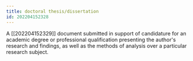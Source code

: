 ```yaml
---
title: doctoral thesis/dissertation
id: 202204152328
---
```


A [[202204152329]] document submitted in support of candidature for an academic degree or professional qualification presenting the author's research and findings, as well as the methods of analysis over a particular research subject.
